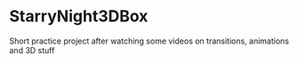# StarryNight3DBox
Short practice project after watching some videos on transitions, animations and 3D stuff

